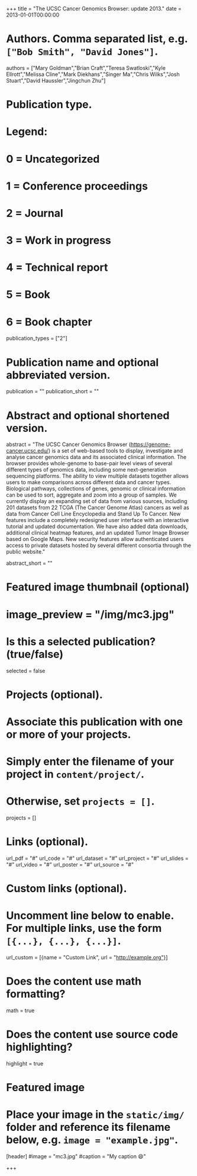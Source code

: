
+++
title = "The UCSC Cancer Genomics Browser: update 2013."
date = 2013-01-01T00:00:00

# Authors. Comma separated list, e.g. `["Bob Smith", "David Jones"]`.
authors = ["Mary Goldman","Brian Craft","Teresa Swatloski","Kyle Ellrott","Melissa Cline","Mark Diekhans","Singer Ma","Chris Wilks","Josh Stuart","David Haussler","Jingchun Zhu"]

# Publication type.
# Legend:
# 0 = Uncategorized
# 1 = Conference proceedings
# 2 = Journal
# 3 = Work in progress
# 4 = Technical report
# 5 = Book
# 6 = Book chapter
publication_types = ["2"]

# Publication name and optional abbreviated version.
publication = ""
publication_short = ""

# Abstract and optional shortened version.
abstract = "The UCSC Cancer Genomics Browser (https://genome-cancer.ucsc.edu/) is a set of web-based tools to display, investigate and analyse cancer genomics data and its associated clinical information. The browser provides whole-genome to base-pair level views of several different types of genomics data, including some next-generation sequencing platforms. The ability to view multiple datasets together allows users to make comparisons across different data and cancer types. Biological pathways, collections of genes, genomic or clinical information can be used to sort, aggregate and zoom into a group of samples. We currently display an expanding set of data from various sources, including 201 datasets from 22 TCGA (The Cancer Genome Atlas) cancers as well as data from Cancer Cell Line Encyclopedia and Stand Up To Cancer. New features include a completely redesigned user interface with an interactive tutorial and updated documentation. We have also added data downloads, additional clinical heatmap features, and an updated Tumor Image Browser based on Google Maps. New security features allow authenticated users access to private datasets hosted by several different consortia through the public website."

abstract_short = ""
# Featured image thumbnail (optional)
# image_preview = "/img/mc3.jpg"

# Is this a selected publication? (true/false)
selected = false

# Projects (optional).
#   Associate this publication with one or more of your projects.
#   Simply enter the filename of your project in `content/project/`.
#   Otherwise, set `projects = []`.
projects = []

# Links (optional).
url_pdf = "#"
url_code = "#"
url_dataset = "#"
url_project = "#"
url_slides = "#"
url_video = "#"
url_poster = "#"
url_source = "#"

# Custom links (optional).
#   Uncomment line below to enable. For multiple links, use the form `[{...}, {...}, {...}]`.
url_custom = [{name = "Custom Link", url = "http://example.org"}]

# Does the content use math formatting?
math = true

# Does the content use source code highlighting?
highlight = true

# Featured image
# Place your image in the `static/img/` folder and reference its filename below, e.g. `image = "example.jpg"`.
[header]
#image = "mc3.jpg"
#caption = "My caption :smile:"

+++

